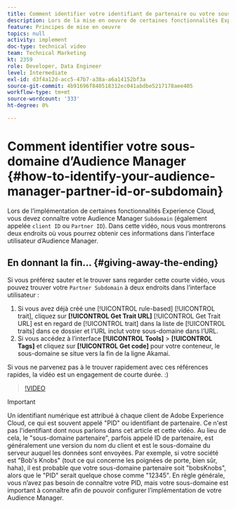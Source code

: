 ```yaml
---
title: Comment identifier votre identifiant de partenaire ou votre sous-domaine d’Audience Manager
description: Lors de la mise en oeuvre de certaines fonctionnalités Experience Cloud, vous devez connaître votre Audience Manager "Identifiant de partenaire" (également parfois appelé "identifiant client" ou "sous-domaine"). Dans cette vidéo, nous vous montrerons deux emplacements où vous pourrez obtenir cet identifiant dans l’interface utilisateur d’Audience Manager.
feature: Principes de mise en oeuvre
topics: null
activity: implement
doc-type: technical video
team: Technical Marketing
kt: 2359
role: Developer, Data Engineer
level: Intermediate
exl-id: d3f4a12d-acc5-47b7-a38a-a6a14152bf3a
source-git-commit: 4b91696f840518312ec041abdbe5217178aee405
workflow-type: tm+mt
source-wordcount: '333'
ht-degree: 0%

---
```


# Comment identifier votre sous-domaine d’Audience Manager {#how-to-identify-your-audience-manager-partner-id-or-subdomain}

Lors de l’implémentation de certaines fonctionnalités Experience Cloud, vous devez connaître votre Audience Manager `Subdomain` (également appelée `client ID` ou `Partner ID`). Dans cette vidéo, nous vous montrerons deux endroits où vous pourrez obtenir ces informations dans l’interface utilisateur d’Audience Manager.

## En donnant la fin... {#giving-away-the-ending}

Si vous préférez sauter et le trouver sans regarder cette courte vidéo, vous pouvez trouver votre `Partner Subdomain` à deux endroits dans l’interface utilisateur :

1. Si vous avez déjà créé une [!UICONTROL rule-based] [!UICONTROL trait], cliquez sur **[!UICONTROL Get Trait URL]**
   [!UICONTROL Get Trait URL] est en regard de  [!UICONTROL trait] dans la liste de  [!UICONTROL traits] dans ce dossier et l’URL inclut votre sous-domaine dans l’URL.
1. Si vous accédez à l’interface **[!UICONTROL Tools]** > **[!UICONTROL Tags]** et cliquez sur **[!UICONTROL Get code]** pour votre conteneur, le sous-domaine se situe vers la fin de la ligne Akamai.

Si vous ne parvenez pas à le trouver rapidement avec ces références rapides, la vidéo est un engagement de courte durée. :)

>[!VIDEO](https://video.tv.adobe.com/v/25922/?quality=12)

>[!IMPORTANT]
>
>Un identifiant numérique est attribué à chaque client de Adobe Experience Cloud, ce qui est souvent appelé &quot;PID&quot; ou identifiant de partenaire. Ce n&#39;est pas l&#39;identifiant dont nous parlons dans cet article et cette vidéo. Au lieu de cela, le &quot;sous-domaine partenaire&quot;, parfois appelé ID de partenaire, est généralement une version du nom du client et est le sous-domaine du serveur auquel les données sont envoyées. Par exemple, si votre société est &quot;Bob&#39;s Knobs&quot; (tout ce qui concerne les poignées de porte, bien sûr, haha), il est probable que votre sous-domaine partenaire soit &quot;bobsKnobs&quot;, alors que le &quot;PID&quot; serait quelque chose comme &quot;12345&quot;. En règle générale, vous n’avez pas besoin de connaître votre PID, mais votre sous-domaine est important à connaître afin de pouvoir configurer l’implémentation de votre Audience Manager.

